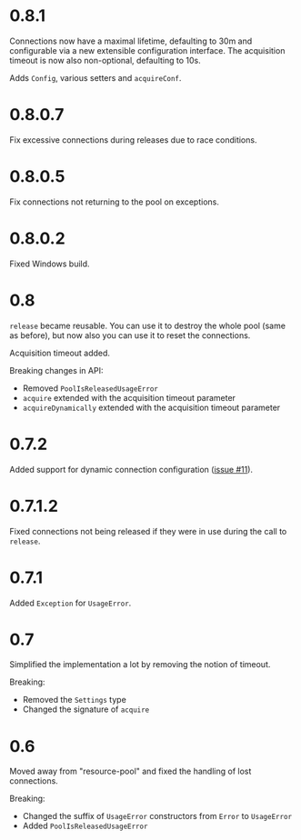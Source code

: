 # 0.8.1

Connections now have a maximal lifetime, defaulting to 30m and configurable via a new extensible configuration interface. The acquisition timeout is now also non-optional, defaulting to 10s.

Adds `Config`, various setters and `acquireConf`.

# 0.8.0.7

Fix excessive connections during releases due to race conditions.

# 0.8.0.5

Fix connections not returning to the pool on exceptions.

# 0.8.0.2

Fixed Windows build.

# 0.8

`release` became reusable. You can use it to destroy the whole pool (same as before), but now also you can use it to reset the connections.

Acquisition timeout added.

Breaking changes in API:

- Removed `PoolIsReleasedUsageError`
- `acquire` extended with the acquisition timeout parameter
- `acquireDynamically` extended with the acquisition timeout parameter

# 0.7.2

Added support for dynamic connection configuration ([issue #11](https://github.com/nikita-volkov/hasql-pool/issues/11)).

# 0.7.1.2

Fixed connections not being released if they were in use during the call to `release`.

# 0.7.1

Added `Exception` for `UsageError`.

# 0.7

Simplified the implementation a lot by removing the notion of timeout.

Breaking:
- Removed the `Settings` type
- Changed the signature of `acquire`

# 0.6

Moved away from "resource-pool" and fixed the handling of lost connections.

Breaking:

- Changed the suffix of `UsageError` constructors from `Error` to `UsageError`
- Added `PoolIsReleasedUsageError`
